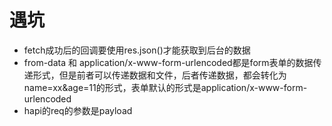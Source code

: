 # 遇坑
* fetch成功后的回调要使用res.json()才能获取到后台的数据
* from-data 和 application/x-www-form-urlencoded都是form表单的数据传递形式，但是前者可以传递数据和文件，后者传递数据，都会转化为name=xx&age=11的形式，表单默认的形式是application/x-www-form-urlencoded
* hapi的req的参数是payload